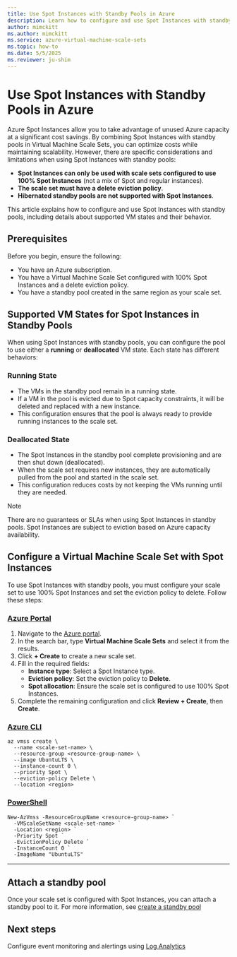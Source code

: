 ```yaml
---
title: Use Spot Instances with Standby Pools in Azure
description: Learn how to configure and use Spot Instances with standby pools in Virtual Machine Scale Sets.
author: mimckitt
ms.author: mimckitt
ms.service: azure-virtual-machine-scale-sets
ms.topic: how-to
ms.date: 5/5/2025
ms.reviewer: ju-shim
---
```


# Use Spot Instances with Standby Pools in Azure

Azure Spot Instances allow you to take advantage of unused Azure capacity at a significant cost savings. By combining Spot Instances with standby pools in Virtual Machine Scale Sets, you can optimize costs while maintaining scalability. However, there are specific considerations and limitations when using Spot Instances with standby pools:

- **Spot Instances can only be used with scale sets configured to use 100% Spot Instances** (not a mix of Spot and regular instances).
- **The scale set must have a delete eviction policy**.
- **Hibernated standby pools are not supported with Spot Instances**.

This article explains how to configure and use Spot Instances with standby pools, including details about supported VM states and their behavior.

## Prerequisites

Before you begin, ensure the following:

- You have an Azure subscription.
- You have a Virtual Machine Scale Set configured with 100% Spot Instances and a delete eviction policy.
- You have a standby pool created in the same region as your scale set.

## Supported VM States for Spot Instances in Standby Pools

When using Spot Instances with standby pools, you can configure the pool to use either a **running** or **deallocated** VM state. Each state has different behaviors:

### Running State
- The VMs in the standby pool remain in a running state.
- If a VM in the pool is evicted due to Spot capacity constraints, it will be deleted and replaced with a new instance.
- This configuration ensures that the pool is always ready to provide running instances to the scale set.

### Deallocated State
- The Spot Instances in the standby pool complete provisioning and are then shut down (deallocated).
- When the scale set requires new instances, they are automatically pulled from the pool and started in the scale set.
- This configuration reduces costs by not keeping the VMs running until they are needed.

> [!NOTE]
> There are no guarantees or SLAs when using Spot Instances in standby pools. Spot Instances are subject to eviction based on Azure capacity availability.

## Configure a Virtual Machine Scale Set with Spot Instances

To use Spot Instances with standby pools, you must configure your scale set to use 100% Spot Instances and set the eviction policy to delete. Follow these steps:

### [Azure Portal](#tab/portal)

1. Navigate to the [Azure portal](https://portal.azure.com/).
2. In the search bar, type **Virtual Machine Scale Sets** and select it from the results.
3. Click **+ Create** to create a new scale set.
4. Fill in the required fields:
   - **Instance type**: Select a Spot Instance type.
   - **Eviction policy**: Set the eviction policy to **Delete**.
   - **Spot allocation**: Ensure the scale set is configured to use 100% Spot Instances.
5. Complete the remaining configuration and click **Review + Create**, then **Create**.

### [Azure CLI](#tab/azurecli)
```azurecli
az vmss create \
  --name <scale-set-name> \
  --resource-group <resource-group-name> \
  --image UbuntuLTS \
  --instance-count 0 \
  --priority Spot \
  --eviction-policy Delete \
  --location <region>
```

### [PowerShell](#tab/powershell)
```azurepowershell
New-AzVmss -ResourceGroupName <resource-group-name> `
  -VMScaleSetName <scale-set-name> `
  -Location <region> `
  -Priority Spot `
  -EvictionPolicy Delete `
  -InstanceCount 0 `
  -ImageName "UbuntuLTS"
```

---

## Attach a standby pool


Once your scale set is configured with Spot Instances, you can attach a standby pool to it. For more information, see [create a standby pool](standby-pools-create.md)

## Next steps

Configure event monitoring and alertings using [Log Analytics](standby-pools-monitor-pool-events.md)